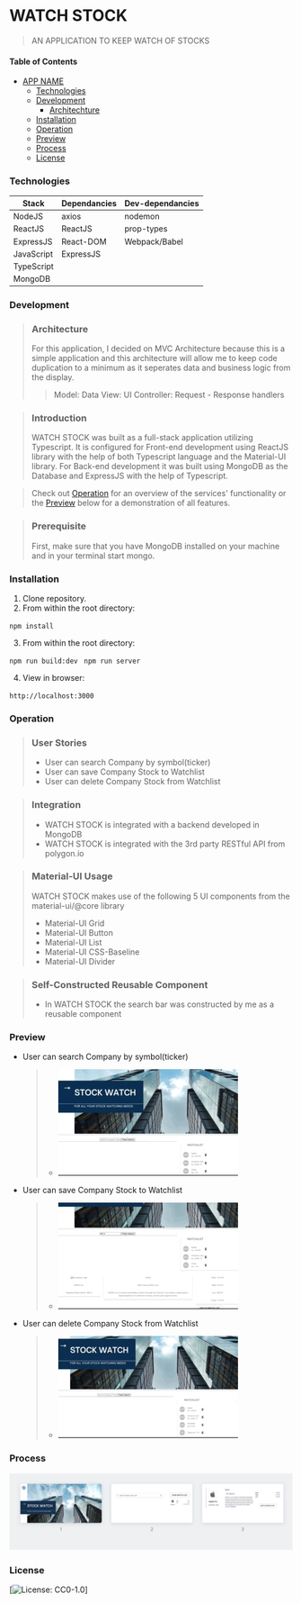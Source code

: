 # WATCH STOCK

> AN APPLICATION TO KEEP WATCH OF STOCKS

#### Table of Contents

- [APP NAME](#)
  - [Technologies](#Technologies)
  - [Development](#Development)
    - [Architechture](#Architecture)
  - [Installation](#Installation)
  - [Operation](#Operation)
  - [Preview](#Preview)
  - [Process](#Process)
  - [License](#License)

### Technologies

| Stack      | Dependancies | Dev-dependancies |
| ---------- | ------------ | ---------------- |
| NodeJS     | axios        | nodemon          |
| ReactJS    | ReactJS      | prop-types       |
| ExpressJS  | React-DOM    | Webpack/Babel    |
| JavaScript | ExpressJS    |                  |
| TypeScript |              |                  |
| MongoDB    |              |                  |

### Development

> ### Architecture
>
> For this application, I decided on MVC Architecture because this is a simple application and this architecture will allow me to keep code duplication to a minimum as it seperates data and business logic from the display.
>
> > Model: Data
> > View: UI
> > Controller: Request - Response handlers

> ### Introduction
>
> WATCH STOCK was built as a full-stack application utilizing Typescript. It is configured for Front-end development using ReactJS library with the help of both Typescript language and the Material-UI library. For Back-end development it was built using MongoDB as the Database and ExpressJS with the help of Typescript.

> Check out [Operation](#Operation) for an overview of the services' functionality or the [Preview](#Preview) below for a demonstration of all features.

> ### Prerequisite
>
> First, make sure that you have MongoDB installed on your machine and in your terminal start mongo.

### Installation

1. Clone repository.
2. From within the root directory:

`npm install`

3. From within the root directory:

`npm run build:dev `
`npm run server`

4. View in browser:

`http://localhost:3000`

### Operation

> ### User Stories
>
> - User can search Company by symbol(ticker)
> - User can save Company Stock to Watchlist
> - User can delete Company Stock from Watchlist

> ### Integration
>
> - WATCH STOCK is integrated with a backend developed in MongoDB
> - WATCH STOCK is integrated with the 3rd party RESTful API from polygon.io

> ### Material-UI Usage
>
> WATCH STOCK makes use of the following 5 UI components from the material-ui/@core library
>
> - Material-UI Grid
> - Material-UI Button
> - Material-UI List
> - Material-UI CSS-Baseline
> - Material-UI Divider

> ### Self-Constructed Reusable Component
>
> - In WATCH STOCK the search bar was constructed by me as a reusable component

### Preview

- User can search Company by symbol(ticker)

  > - ![SEARCH](READMEImages/search.gif "SEARCH")

- User can save Company Stock to Watchlist

  > - ![ADD](READMEImages/addWatchlist.gif "ADD")

- User can delete Company Stock from Watchlist
  > - ![DELETE](READMEImages/delete.gif "DELETE")

### Process

![MOCKUP](READMEImages/SWMockDesign.png "Mock design created in Canva")

### License

[![License: CC0-1.0](https://licensebuttons.net/l/zero/1.0/80x15.png)]
